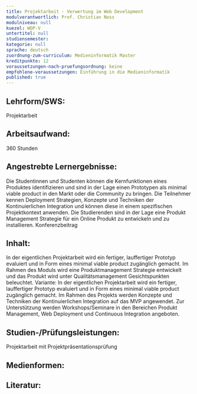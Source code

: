 ```yaml
---
title: Projektarbeit - Verwertung im Web Development
modulverantwortlich: Prof. Christian Noss
modulniveau: null
kuezel: WDP-V
untertitel: null
studiensemester: 
kategorie: null
sprache: deutsch
zuordnung-zum-curriculum: Medieninformatik Master
kreditpunkte: 12
voraussetzungen-nach-pruefungsordnung: keine
empfohlene-voraussetzungen: Einführung in die Medieninformatik
published: true
---
```


## Lehrform/SWS: 
Projektarbeit

## Arbeitsaufwand: 
360 Stunden

## Angestrebte Lernergebnisse:
Die Studentinnen und Studenten können die Kernfunktionen eines Produktes identifizieren und sind in der Lage einen Prototypen als minimal viable product in den Markt oder die Community zu bringen.
Die Teilnehmer kennen Deployment Strategien, Konzepte und Techniken der Kontinuierlichen Integration und können diese in einem spezifischen Projektkontext anwenden.
Die Studierenden sind in der Lage eine Produkt Management Strategie für ein Online Produkt zu entwickeln und zu installieren.
Konferenzbeitrag

## Inhalt:
In der eigentlichen Projektarbeit wird ein fertiger, lauffertiger Prototyp evaluiert und in Form eines minimal viable product zugänglich gemacht. Im Rahmen des Moduls wird eine Produktmanagement Strategie entwickelt und das Produkt wird unter Qualitätsmanagement Gesichtspunkten beleuchtet. 
Variante: In der eigentlichen Projektarbeit wird ein fertiger, lauffertiger Prototyp evaluiert und in Form eines minimal viable product zugänglich gemacht. Im Rahmen des Projekts werden Konzepte und Techniken der Kontinuierlichen Integration auf das MVP angewendet.
Zur Unterstützung werden Workshops/Seminare in den Bereichen Produkt Management, Web Deployment und Continuous Integration  angeboten.

## Studien-/Prüfungsleistungen:
Projektarbeit mit Projektpräsentationsprüfung

## Medienformen:

## Literatur:
